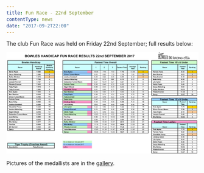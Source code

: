 ```yaml
---
title: Fun Race - 22nd September
contentType: news
date: "2017-09-2T22:00"
---
```


The club Fun Race was held on Friday 22nd September; full results below:

![handicap race results](Bowles_Handicap_Results_Sept_2017.jpg)

Pictures of the medallists are in the [gallery](/gallery/2017/170922_handicap).
